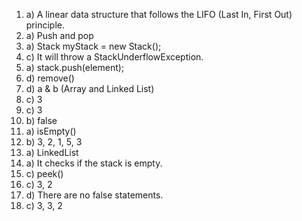 1. a) A linear data structure that follows the LIFO (Last In, First Out) principle.
2. a) Push and pop
3. a) Stack myStack = new Stack();
4. c) It will throw a StackUnderflowException.
5. a) stack.push(element);
6. d) remove()
7. d) a & b (Array and Linked List)
8. c) 3
9. c) 3
10. b) false
11. a) isEmpty()
12. b) 3, 2, 1, 5, 3
13. a) LinkedList
14. a) It checks if the stack is empty.
15. c) peek()
16. c) 3, 2
17. d) There are no false statements.
18. c) 3, 3, 2
